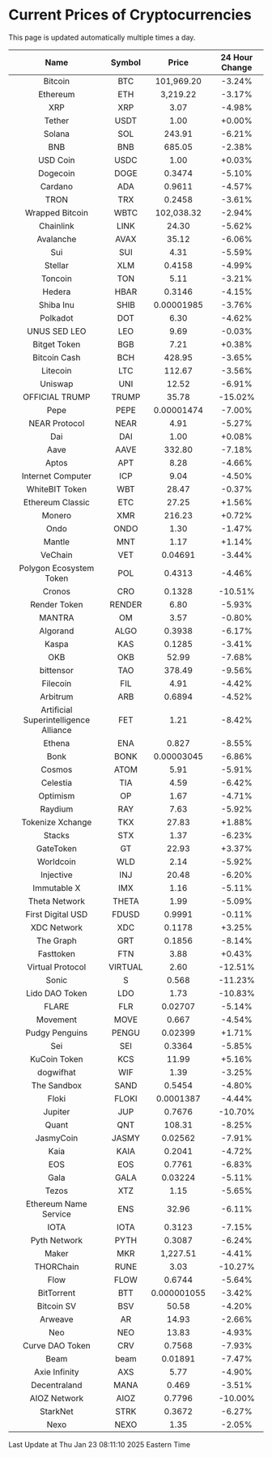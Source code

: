 # Current Prices of Cryptocurrencies
This page is updated automatically multiple times a day.

| Name | Symbol | Price | 24 Hour Change |
| :---: |:---:| :---: | :---: |
| Bitcoin | BTC | 101,969.20 | -3.24% |
| Ethereum | ETH | 3,219.22 | -3.17% |
| XRP | XRP | 3.07 | -4.98% |
| Tether | USDT | 1.00 | +0.00% |
| Solana | SOL | 243.91 | -6.21% |
| BNB | BNB | 685.05 | -2.38% |
| USD Coin | USDC | 1.00 | +0.03% |
| Dogecoin | DOGE | 0.3474 | -5.10% |
| Cardano | ADA | 0.9611 | -4.57% |
| TRON | TRX | 0.2458 | -3.61% |
| Wrapped Bitcoin | WBTC | 102,038.32 | -2.94% |
| Chainlink | LINK | 24.30 | -5.62% |
| Avalanche | AVAX | 35.12 | -6.06% |
| Sui | SUI | 4.31 | -5.59% |
| Stellar | XLM | 0.4158 | -4.99% |
| Toncoin | TON | 5.11 | -3.21% |
| Hedera | HBAR | 0.3146 | -4.15% |
| Shiba Inu | SHIB | 0.00001985 | -3.76% |
| Polkadot | DOT | 6.30 | -4.62% |
| UNUS SED LEO | LEO | 9.69 | -0.03% |
| Bitget Token | BGB | 7.21 | +0.38% |
| Bitcoin Cash | BCH | 428.95 | -3.65% |
| Litecoin | LTC | 112.67 | -3.56% |
| Uniswap | UNI | 12.52 | -6.91% |
| OFFICIAL TRUMP | TRUMP | 35.78 | -15.02% |
| Pepe | PEPE | 0.00001474 | -7.00% |
| NEAR Protocol | NEAR | 4.91 | -5.27% |
| Dai | DAI | 1.00 | +0.08% |
| Aave | AAVE | 332.80 | -7.18% |
| Aptos | APT | 8.28 | -4.66% |
| Internet Computer | ICP | 9.04 | -4.50% |
| WhiteBIT Token | WBT | 28.47 | -0.37% |
| Ethereum Classic | ETC | 27.25 | +1.56% |
| Monero | XMR | 216.23 | +0.72% |
| Ondo | ONDO | 1.30 | -1.47% |
| Mantle | MNT | 1.17 | +1.14% |
| VeChain | VET | 0.04691 | -3.44% |
| Polygon Ecosystem Token | POL | 0.4313 | -4.46% |
| Cronos | CRO | 0.1328 | -10.51% |
| Render Token | RENDER | 6.80 | -5.93% |
| MANTRA | OM | 3.57 | -0.80% |
| Algorand | ALGO | 0.3938 | -6.17% |
| Kaspa | KAS | 0.1285 | -3.41% |
| OKB | OKB | 52.99 | -7.68% |
| bittensor | TAO | 378.49 | -9.56% |
| Filecoin | FIL | 4.91 | -4.42% |
| Arbitrum | ARB | 0.6894 | -4.52% |
| Artificial Superintelligence Alliance | FET | 1.21 | -8.42% |
| Ethena | ENA | 0.827 | -8.55% |
| Bonk | BONK | 0.00003045 | -6.86% |
| Cosmos | ATOM | 5.91 | -5.91% |
| Celestia | TIA | 4.59 | -6.42% |
| Optimism | OP | 1.67 | -4.71% |
| Raydium | RAY | 7.63 | -5.92% |
| Tokenize Xchange | TKX | 27.83 | +1.88% |
| Stacks | STX | 1.37 | -6.23% |
| GateToken | GT | 22.93 | +3.37% |
| Worldcoin | WLD | 2.14 | -5.92% |
| Injective | INJ | 20.48 | -6.20% |
| Immutable X | IMX | 1.16 | -5.11% |
| Theta Network | THETA | 1.99 | -5.09% |
| First Digital USD | FDUSD | 0.9991 | -0.11% |
| XDC Network | XDC | 0.1178 | +3.25% |
| The Graph | GRT | 0.1856 | -8.14% |
| Fasttoken | FTN | 3.88 | +0.43% |
| Virtual Protocol | VIRTUAL | 2.60 | -12.51% |
| Sonic | S | 0.568 | -11.23% |
| Lido DAO Token | LDO | 1.73 | -10.83% |
| FLARE | FLR | 0.02707 | -5.14% |
| Movement | MOVE | 0.667 | -4.54% |
| Pudgy Penguins | PENGU | 0.02399 | +1.71% |
| Sei | SEI | 0.3364 | -5.85% |
| KuCoin Token | KCS | 11.99 | +5.16% |
| dogwifhat | WIF | 1.39 | -3.25% |
| The Sandbox | SAND | 0.5454 | -4.80% |
| Floki | FLOKI | 0.0001387 | -4.44% |
| Jupiter | JUP | 0.7676 | -10.70% |
| Quant | QNT | 108.31 | -8.25% |
| JasmyCoin | JASMY | 0.02562 | -7.91% |
| Kaia | KAIA | 0.2041 | -4.72% |
| EOS | EOS | 0.7761 | -6.83% |
| Gala | GALA | 0.03224 | -5.11% |
| Tezos | XTZ | 1.15 | -5.65% |
| Ethereum Name Service | ENS | 32.96 | -6.11% |
| IOTA | IOTA | 0.3123 | -7.15% |
| Pyth Network | PYTH | 0.3087 | -6.24% |
| Maker | MKR | 1,227.51 | -4.41% |
| THORChain | RUNE | 3.03 | -10.27% |
| Flow | FLOW | 0.6744 | -5.64% |
| BitTorrent | BTT | 0.000001055 | -3.42% |
| Bitcoin SV | BSV | 50.58 | -4.20% |
| Arweave | AR | 14.93 | -2.66% |
| Neo | NEO | 13.83 | -4.93% |
| Curve DAO Token | CRV | 0.7568 | -7.93% |
| Beam | beam | 0.01891 | -7.47% |
| Axie Infinity | AXS | 5.77 | -4.90% |
| Decentraland | MANA | 0.469 | -3.51% |
| AIOZ Network | AIOZ | 0.7796 | -10.00% |
| StarkNet | STRK | 0.3672 | -6.27% |
| Nexo | NEXO | 1.35 | -2.05% |

Last Update at Thu Jan 23 08:11:10 2025 Eastern Time